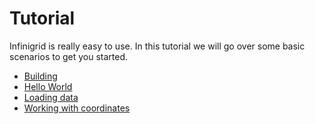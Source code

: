 # Tutorial

Infinigrid is really easy to use. In this tutorial we will go over some basic
scenarios to get you started.

* [Building](building.md)
* [Hello World](hello.md)
* [Loading data](image.md)
* [Working with coordinates](coordinates.md)
